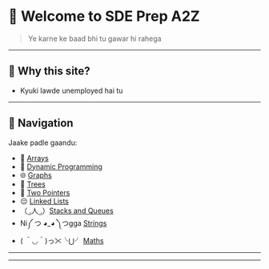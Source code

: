 # 👋 Welcome to **SDE Prep A2Z**

> Ye karne ke baad bhi tu gawar hi rahega

---

## 🚀 Why this site?
- Kyuki lawde unemployed hai tu

---

## 🧭 Navigation

Jaake padle gaandu:

- 📂 [Arrays](DSAyy/arrays.md)
- 🔁 [Dynamic Programming](DSAyy/dp.md)
- 🌐 [Graphs](DSAyy/graph.md)
- 🥬 [Trees](DSAyy/trees.md)
- 🥈 [Two Pointers](DSAyy/TwoPointers.md)
- 😔 [Linked Lists](DSAyy/LinkedList.md)
- （ ͜.人 ͜.）[Stacks and Queues](DSAyy/stacks_queues.md)
- Ni༼ つ ◕_◕ ༽つgga [Strings](DSAyy/Strings.md)
- ( ＾◡＾)っ✂╰⋃╯ [Maths](DSAyy/Maths.md)
---


---
